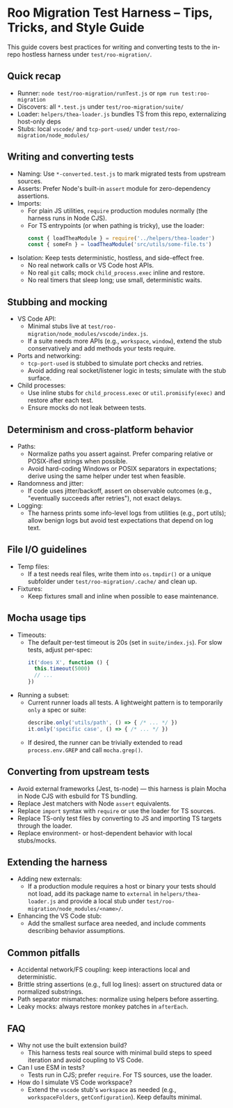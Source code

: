 # Roo Migration Test Harness – Tips, Tricks, and Style Guide

This guide covers best practices for writing and converting tests to the in-repo hostless harness under `test/roo-migration/`.

## Quick recap
- Runner: `node test/roo-migration/runTest.js` or `npm run test:roo-migration`
- Discovers: all `*.test.js` under `test/roo-migration/suite/`
- Loader: `helpers/thea-loader.js` bundles TS from this repo, externalizing host-only deps
- Stubs: local `vscode/` and `tcp-port-used/` under `test/roo-migration/node_modules/`

## Writing and converting tests
- Naming: Use `*-converted.test.js` to mark migrated tests from upstream sources.
- Asserts: Prefer Node's built-in `assert` module for zero-dependency assertions.
- Imports:
  - For plain JS utilities, `require` production modules normally (the harness runs in Node CJS).
  - For TS entrypoints (or when pathing is tricky), use the loader:
    ```js
    const { loadTheaModule } = require('../helpers/thea-loader')
    const { someFn } = loadTheaModule('src/utils/some-file.ts')
    ```
- Isolation: Keep tests deterministic, hostless, and side-effect free.
  - No real network calls or VS Code host APIs.
  - No real `git` calls; mock `child_process.exec` inline and restore.
  - No real timers that sleep long; use small, deterministic waits.

## Stubbing and mocking
- VS Code API:
  - Minimal stubs live at `test/roo-migration/node_modules/vscode/index.js`.
  - If a suite needs more APIs (e.g., `workspace`, `window`), extend the stub conservatively and add methods your tests require.
- Ports and networking:
  - `tcp-port-used` is stubbed to simulate port checks and retries.
  - Avoid adding real socket/listener logic in tests; simulate with the stub surface.
- Child processes:
  - Use inline stubs for `child_process.exec` or `util.promisify(exec)` and restore after each test.
  - Ensure mocks do not leak between tests.

## Determinism and cross-platform behavior
- Paths:
  - Normalize paths you assert against. Prefer comparing relative or POSIX-ified strings when possible.
  - Avoid hard-coding Windows or POSIX separators in expectations; derive using the same helper under test when feasible.
- Randomness and jitter:
  - If code uses jitter/backoff, assert on observable outcomes (e.g., "eventually succeeds after retries"), not exact delays.
- Logging:
  - The harness prints some info-level logs from utilities (e.g., port utils); allow benign logs but avoid test expectations that depend on log text.

## File I/O guidelines
- Temp files:
  - If a test needs real files, write them into `os.tmpdir()` or a unique subfolder under `test/roo-migration/.cache/` and clean up.
- Fixtures:
  - Keep fixtures small and inline when possible to ease maintenance.

## Mocha usage tips
- Timeouts:
  - The default per-test timeout is 20s (set in `suite/index.js`). For slow tests, adjust per-spec:
    ```js
    it('does X', function () {
      this.timeout(5000)
      // ...
    })
    ```
- Running a subset:
  - Current runner loads all tests. A lightweight pattern is to temporarily `only` a spec or suite:
    ```js
    describe.only('utils/path', () => { /* ... */ })
    it.only('specific case', () => { /* ... */ })
    ```
  - If desired, the runner can be trivially extended to read `process.env.GREP` and call `mocha.grep()`.

## Converting from upstream tests
- Avoid external frameworks (Jest, ts-node) — this harness is plain Mocha in Node CJS with esbuild for TS bundling.
- Replace Jest matchers with Node `assert` equivalents.
- Replace `import` syntax with `require` or use the loader for TS sources.
- Replace TS-only test files by converting to JS and importing TS targets through the loader.
- Replace environment- or host-dependent behavior with local stubs/mocks.

## Extending the harness
- Adding new externals:
  - If a production module requires a host or binary your tests should not load, add its package name to `external` in `helpers/thea-loader.js` and provide a local stub under `test/roo-migration/node_modules/<name>/`.
- Enhancing the VS Code stub:
  - Add the smallest surface area needed, and include comments describing behavior assumptions.

## Common pitfalls
- Accidental network/FS coupling: keep interactions local and deterministic.
- Brittle string assertions (e.g., full log lines): assert on structured data or normalized substrings.
- Path separator mismatches: normalize using helpers before asserting.
- Leaky mocks: always restore monkey patches in `afterEach`.

## FAQ
- Why not use the built extension build?
  - This harness tests real source with minimal build steps to speed iteration and avoid coupling to VS Code.
- Can I use ESM in tests?
  - Tests run in CJS; prefer `require`. For TS sources, use the loader.
- How do I simulate VS Code workspace?
  - Extend the `vscode` stub's `workspace` as needed (e.g., `workspaceFolders`, `getConfiguration`). Keep defaults minimal.

